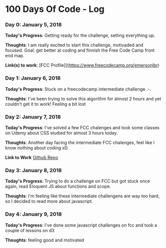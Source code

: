 # 100 Days Of Code - Log

<!-- ### Day 0: February 30, 2016 (Example 1)
##### (delete me or comment me out)

**Today's Progress**: Fixed CSS, worked on canvas functionality for the app.

**Thoughts:** I really struggled with CSS, but, overall, I feel like I am slowly getting better at it. Canvas is still new for me, but I managed to figure out some basic functionality.

**Link to work:** [Calculator App](http://www.example.com) -->

### Day 0: January 5, 2018

**Today's Progress**: Getting ready for the challenge, setting everything up.

**Thoughts**: I am really excited to start this challenge, motivaded and focused. Goal: get better at coding and finnish the Free Code Camp front end map.

**Link(s) to work**: [FCC Profile]](https://www.freecodecamp.org/emersonlbr)


### Day 1: January 6, 2018

**Today's Progress**: Stuck on a freecodecamp intermediate challenge .-.

**Thoughts**: I've been trying to solve this algorithm for almost 2 hours and yet couldn't get it to work! Feeling a bit lost

<!-- **Link(s) to work**: []() -->


### Day 2: January 7, 2018

**Today's Progress**: I've solved a few FCC chalenges and took some classes on Udemy about CSS studied for almost 3 hours today.

**Thoughts**: Another day facing the intermediate FCC chalenges, feel like I know nothing about coding xD.

**Link to Work** [Github Repo](https://github.com/emersonlbr/advanced-web-dev-bootcamp)


### Day 3: January 8, 2018

**Today's Progress**: Trying to do a challenge on FCC but got stuck once again, read Eloquent JS about functions and scope.

**Thoughts**: I'm feeling like these intermediate challengens are way too hard, so I decided to read more about javascript.


### Day 4: January 9, 2018

**Today's Progress**: I've done some javascript challenges on fcc and took a couple of lessons on d3

**Thoughts**: feeling good and motivated

<!-- **Link to Work** [Github Repo](https://github.com/emersonlbr/advanced-web-dev-bootcamp) -->

